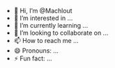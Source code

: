 - 👋 Hi, I’m @Machlout
- 👀 I’m interested in ...
- 🌱 I’m currently learning ...
- 💞️ I’m looking to collaborate on ...
- 📫 How to reach me ...
- 😄 Pronouns: ...
- ⚡ Fun fact: ...

<!---
Machlout/Machlout is a ✨ special ✨ repository because its `README.md` (this file) appears on your GitHub profile.
You can click the Preview link to take a look at your changes.
--->
